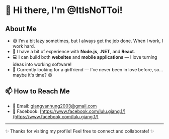 # 👋 Hi there, I'm @ItIsNoTToi!

## About Me

- 😅 I’m a bit lazy sometimes, but I always get the job done. When I work, I work hard.
- 🌱 I have a bit of experience with **Node.js**, **.NET**, and **React**.
- 💻 I can build both **websites** and **mobile applications** — I love turning ideas into working software!
- 💞️ Currently looking for a girlfriend — I've never been in love before, so... maybe it's time? 😄

## 📫 How to Reach Me

- 📧 Email: [giangvanhung2003@gmail.com](mailto:giangvanhung2003@gmail.com)  
- 📘 Facebook: [https://www.facebook.com/lulu.giang.1/](https://www.facebook.com/lulu.giang.1/)

---

✨ Thanks for visiting my profile! Feel free to connect and collaborate! ✨

